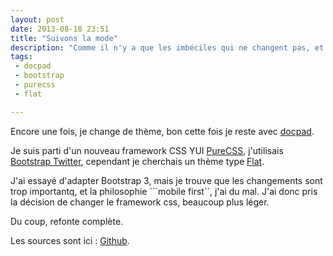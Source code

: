 ```yaml
---
layout: post
date: 2013-08-18 23:51
title: "Suivons la mode"
description: "Comme il n'y a que les imbéciles qui ne changent pas, et bien voila un carton de changement pour mon blog."
tags:
 - docpad
 - bootstrap
 - purecss
 - flat

---
```


Encore une fois, je change de thème, bon cette fois je reste avec [docpad](http://docpad.org). 

Je suis parti d'un nouveau framework CSS YUI [PureCSS](http://purecss.io/), j'utilisais [Bootstrap Twitter](http://getbootstrap.com/2.3.2/), cependant je cherchais un thème type [Flat](http://designmodo.github.io/Flat-UI/). 

J'ai essayé d'adapter Bootstrap 3, mais je trouve que les changements sont trop importantq, et la philosophie ```mobile first``, j'ai du mal. J'ai donc pris la décision de changer le framework css, beaucoup plus léger.

Du coup, refonte complète.

Les sources sont ici : [Github](https://github.com/Zenithar/blog.zenithar.org).


